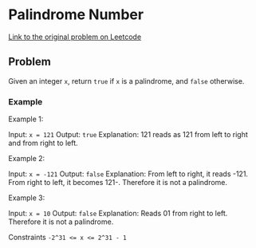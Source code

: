 # Palindrome Number

[Link to the original problem on Leetcode](https://leetcode.com/problems/palindrome-number/)

## Problem

Given an integer `x`, return `true` if `x` is a palindrome, and `false` otherwise.


### Example

Example 1:

Input: `x = 121`
Output: `true`
Explanation: 121 reads as 121 from left to right and from right to left.

Example 2:

Input: `x = -121`
Output: `false`
Explanation: From left to right, it reads -121. From right to left, it becomes 121-. Therefore it is not a palindrome.

Example 3:

Input: `x = 10`
Output: `false`
Explanation: Reads 01 from right to left. Therefore it is not a palindrome.

Constraints
`-2^31 <= x <= 2^31 - 1`


